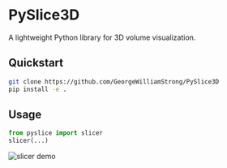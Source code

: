 # PySlice3D

A lightweight Python library for 3D volume visualization.

## Quickstart

```sh
git clone https://github.com/GeorgeWilliamStrong/PySlice3D
pip install -e .
```

## Usage
```python
from pyslice import slicer
slicer(...)
```

![slicer demo](https://drive.google.com/file/d/1BmCkwev2z6temfcvB6M9VAgmFlghrmgw/view?usp=sharing)